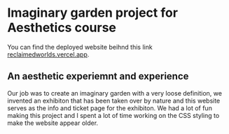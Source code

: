 # Imaginary garden project for Aesthetics course

You can find the deployed website beihnd this link [reclaimedworlds.vercel.app](https://reclaimedworlds.vercel.app/).

## An aesthetic experiemnt and experience
Our job was to create an imaginary garden with a very loose definition, we invented an exhibiton that has been taken over by nature and this website serves as the info and ticket page for the exhibiton. We had a lot of fun making this project and I spent a lot of time working on the CSS styling to make the website appear older.
